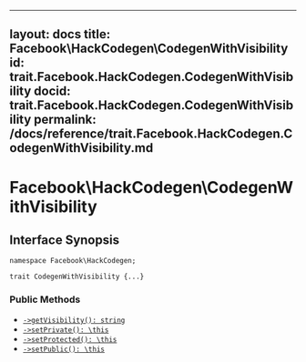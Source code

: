 
***

layout: docs
title: Facebook\\HackCodegen\\CodegenWithVisibility
id: trait.Facebook.HackCodegen.CodegenWithVisibility
docid: trait.Facebook.HackCodegen.CodegenWithVisibility
permalink: /docs/reference/trait.Facebook.HackCodegen.CodegenWithVisibility.md
---







# Facebook\\HackCodegen\\CodegenWithVisibility




## Interface Synopsis




``` Hack
namespace Facebook\HackCodegen;

trait CodegenWithVisibility {...}
```




### Public Methods




+ [` ->getVisibility(): string `](<trait.Facebook.HackCodegen.CodegenWithVisibility.getVisibility.md>)
+ [` ->setPrivate(): \this `](<trait.Facebook.HackCodegen.CodegenWithVisibility.setPrivate.md>)
+ [` ->setProtected(): \this `](<trait.Facebook.HackCodegen.CodegenWithVisibility.setProtected.md>)
+ [` ->setPublic(): \this `](<trait.Facebook.HackCodegen.CodegenWithVisibility.setPublic.md>)